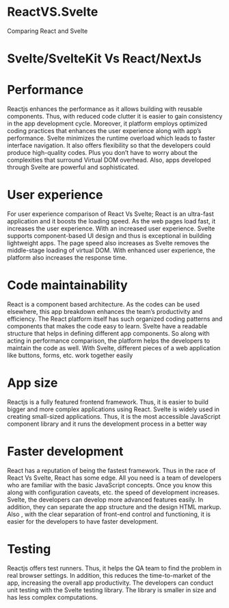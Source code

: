# ReactVS.Svelte

Comparing React and Svelte

# Svelte/SvelteKit Vs React/NextJs

# Performance

Reactjs enhances the performance as it allows building with reusable components. Thus, with reduced code clutter it is easier to gain consistency in the app development cycle. Moreover, it platform employs optimized coding practices that enhances the user experience along with app’s performance.
Svelte minimizes the runtime overload which leads to faster interface navigation. It also offers flexibility so that the developers could produce high-quality codes. Plus you don’t have to worry about the complexities that surround Virtual DOM overhead. Also, apps developed through Svelte are powerful and sophisticated.

# User experience

For user experience comparison of React Vs Svelte; React is an ultra-fast application and it boosts the loading speed. As the web pages load fast, it increases the user experience. With an increased user experience.
Svelte supports component-based UI design and thus is exceptional in building lightweight apps. The page speed also increases as Svelte removes the middle-stage loading of virtual DOM. With enhanced user experience, the platform also increases the response time.

# Code maintainability

React is a component based architecture. As the codes can be used elsewhere, this app breakdown enhances the team’s productivity and efficiency. The React platform itself has such organized coding patterns and components that makes the code easy to learn.
Svelte have a readable structure that helps in defining different app components. So along with acting in performance comparison, the platform helps the developers to maintain the code as well. With Svelte, different pieces of a web application like buttons, forms, etc. work together easily

# App size

Reactjs is a fully featured frontend framework. Thus, it is easier to build bigger and more complex applications using React.
Svelte is widely used in creating small-sized applications. Thus, it is the most accessible JavaScript component library and it runs the development process in a better way

# Faster development

React has a reputation of being the fastest framework. Thus in the race of React Vs Svelte, React has some edge. All you need is a team of developers who are familiar with the basic JavaScript concepts. Once you know this along with configuration caveats, etc. the speed of development increases.
Svelte, the developers can develop more advanced features easily. In addition, they can separate the app structure and the design HTML markup. Also , with the clear separation of front-end control and functioning, it is easier for the developers to have faster development.

# Testing

Reactjs offers test runners. Thus, it helps the QA team to find the problem in real browser settings. In addition, this reduces the time-to-market of the app, increasing the overall app productivity.
The developers can conduct unit testing with the Svelte testing library. The library is smaller in size and has less complex computations.
